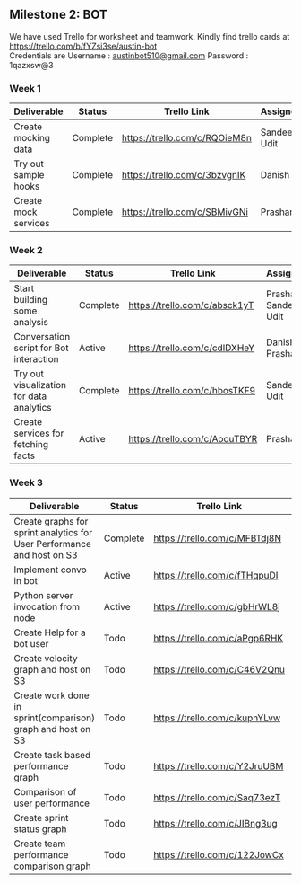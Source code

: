 
## Milestone 2: BOT

We have used Trello for worksheet and teamwork. Kindly find trello cards at https://trello.com/b/fYZsi3se/austin-bot  
Credentials are Username : austinbot510@gmail.com Password : 1qazxsw@3



### Week 1 

| Deliverable   | Status   |  Trello Link |   Assignee
| ------------- | ------------  |  ------------ |   -----------
| Create mocking data      | Complete  | https://trello.com/c/RQOieM8n     |   Sandeep, Udit
| Try out sample hooks     | Complete  | https://trello.com/c/3bzvgnIK     |   Danish
| Create mock services     | Complete  | https://trello.com/c/SBMivGNi     |   Prashant



### Week 2

| Deliverable   | Status   |  Trello Link |   Assignee
| ------------- | ------------  |  ------------ |   -----------
| Start building some analysis     | Complete  | https://trello.com/c/absck1yT     |   Prashant, Sandeep, Udit
| Conversation script for Bot interaction     | Active  | https://trello.com/c/cdlDXHeY     |   Danish, Prashant
| Try out visualization for data analytics     | Complete  | https://trello.com/c/hbosTKF9     |   Sandeep, Udit
| Create services for fetching facts     | Active  | https://trello.com/c/AoouTBYR     |   Prashant



### Week 3

| Deliverable   | Status   |  Trello Link |   Assignee
| ------------- | ------------  |  ------------ |   -----------
| Create graphs for sprint analytics for User Performance and host on S3    | Complete  | https://trello.com/c/MFBTdj8N     |   Sandeep, Udit
| Implement convo in bot     | Active  | https://trello.com/c/fTHqpuDI     |   Danish
| Python server invocation from node     | Active  | https://trello.com/c/gbHrWL8j     |   Sandeep, Udit
| Create Help for a bot user     | Todo  | https://trello.com/c/aPgp6RHK     |   Danish, Prashant
| Create velocity graph and host on S3  | Todo  | https://trello.com/c/C46V2Qnu  |  Udit
| Create work done in sprint(comparison) graph and host on S3  | Todo  | https://trello.com/c/kupnYLvw  |  Sandeep, Udit
| Create task based performance graph  | Todo | https://trello.com/c/Y2JruUBM | Sandeep
| Comparison of user performance  | Todo  | https://trello.com/c/Saq73ezT | Udit
| Create sprint status graph  | Todo | https://trello.com/c/JIBng3ug | Sandeep, Udit
| Create team performance comparison graph  | Todo | https://trello.com/c/122JowCx | Sandeep, Udit

